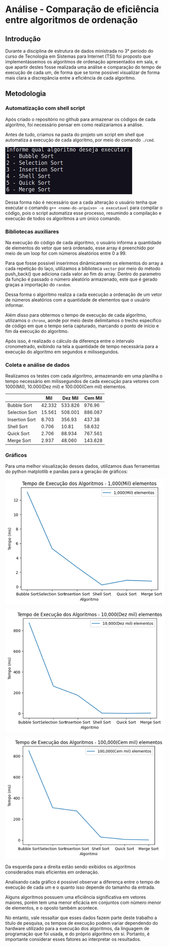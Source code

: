 # Análise - Comparação de eficiência entre algoritmos de ordenação

## Introdução

Durante a disciplina de estrutura de dados ministrada no 3° período do curso de Tecnologia em Sistemas para Internet (TSI) foi proposto que implementássemos os algoritmos de ordenação apresentados em sala, e que apartir destes fosse realizada uma análise e comparação do tempo de execução de cada um, de forma que se torne possivel visualizar de forma mais clara a discrepância entre a eficiência de cada algoritmo.

## Metodologia

### Automatização com shell script

Após criado o repositório no github para armazenar os códigos de cada algoritmo, foi necessário pensar em como realizariamos a análise.

Antes de tudo, criamos na pasta do projeto um script em shell que automatiza a execução de cada algoritmo, por meio do comando `./cmd`.

![Exemplo de imagem](./imgs/print1.png)

Dessa forma não é necessário que a cada alteração o usuário tenha que executar o comando `g++ <nome-do-arquivo> -o executavel` para compilar o código, pois o script automatiza esse processo, resumindo a compilação e execução de todos os algoritmos a um único comando.

### Bibliotecas auxiliares

Na execução do código de cada algoritmo, o usuário informa a quantidade de elementos do vetor que será ordenado, esse array é preenchido por meio de um loop for com números aleatórios entre 0 a 99.

Para que fosse possivel inserirmos dinâmicamente os elementos do array a cada repetição do laço, utilizamos a biblioteca `vector` por meio do método push_back() que adiciona cada valor ao fim do array. Dentro do parametro da função é passado o número aleatório armazenado, este que é gerado graças a importação do `random`.

Dessa forma o algoritmo realiza a cada execução a ordenação de um vetor de números aleatórios com a quantidade de elementos que o usuário informar.

Além disso para obtermos o tempo de execução de cada algoritmo, utilizamos o `chrono`, aonde por meio deste delimitamos o trecho específico de código em que o tempo seria capturado, marcando o ponto de início e fim da execução do algoritmo.

Após isso, é realizado o cálculo da diferença entre o intervalo cronometrado, exibindo na tela a quantidade de tempo necessária para a execução do algoritmo em segundos e milissegundos.

### Coleta e análise de dados

Realizamos os testes com cada algoritmo, armazenando em uma planilha o tempo necessário em milissegundos de cada execução para vetores com 1000(Mil), 10.000(Dez mil) e 100.000(Cem mil) elementos.

|                | Mil    | Dez Mil | Cem Mil |
| -------------- | ------ | ------- | ------- |
| Bubble Sort    | 42.332 | 533.826 | 976.96  |
| Selection Sort | 15.561 | 508.001 | 886.087 |
| Insertion Sort | 8.703  | 356.93  | 437.38  |
| Shell Sort     | 0.706  | 10.81   | 58.632  |
| Quick Sort     | 2.706  | 88.934  | 767.561 |
| Merge Sort     | 2.937  | 48.060  | 143.628 |

### Gráficos

Para uma melhor visualização desses dados, utilizamos duas ferramentas do python matplotlib e pandas para a geração de gráficos:

![Exemplo de imagem](./imgs/mil.png)

![Exemplo de imagem](./imgs/dezMil.png)

![Exemplo de imagem](./imgs/cemMil.png)


Da esquerda para a direita estão sendo exibidos os algoritmos considerados mais eficientes em ordenação.

Analisando cada gráfico é possivel observar a diferença entre o tempo de execução de cada um e o quanto isso depende do tamanho da entrada.

Alguns algoritmos possuem uma eficiência significativa em vetores maiores, porém tem uma menor eficácia em conjuntos com número menor de elementos, e o oposto também acontece.

No entanto, vale ressaltar que esses dados fazem parte deste trabalho a titulo de pesquisa, os tempos de execução podem variar dependendo do hardware utilizado para a execução dos algoritmos, da linguagem de programação que foi usada, e do próprio algoritmo em si. Portanto, é importante considerar esses fatores ao interpretar os resultados.
